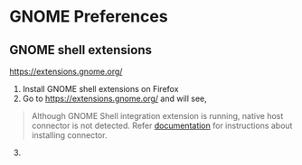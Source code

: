 # GNOME Preferences

## GNOME shell extensions

https://extensions.gnome.org/

1. Install GNOME shell extensions on Firefox
2. Go to https://extensions.gnome.org/ and will see,
> Although GNOME Shell integration extension is running, native host connector is not detected. Refer [documentation](https://wiki.gnome.org/Projects/GnomeShellIntegrationForChrome/Installation) for instructions about installing connector.
3. 
<!--stackedit_data:
eyJoaXN0b3J5IjpbMTE3NTQ4MjYyM119
-->